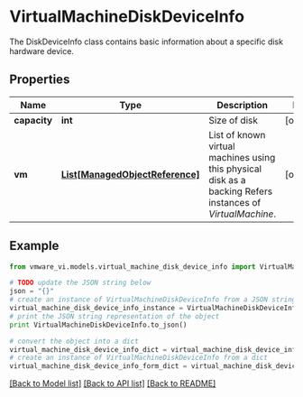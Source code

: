 # VirtualMachineDiskDeviceInfo

The DiskDeviceInfo class contains basic information about a specific disk hardware device. 

## Properties
Name | Type | Description | Notes
------------ | ------------- | ------------- | -------------
**capacity** | **int** | Size of disk  | [optional] 
**vm** | [**List[ManagedObjectReference]**](ManagedObjectReference.md) | List of known virtual machines using this physical disk as a backing  Refers instances of *VirtualMachine*.  | [optional] 

## Example

```python
from vmware_vi.models.virtual_machine_disk_device_info import VirtualMachineDiskDeviceInfo

# TODO update the JSON string below
json = "{}"
# create an instance of VirtualMachineDiskDeviceInfo from a JSON string
virtual_machine_disk_device_info_instance = VirtualMachineDiskDeviceInfo.from_json(json)
# print the JSON string representation of the object
print VirtualMachineDiskDeviceInfo.to_json()

# convert the object into a dict
virtual_machine_disk_device_info_dict = virtual_machine_disk_device_info_instance.to_dict()
# create an instance of VirtualMachineDiskDeviceInfo from a dict
virtual_machine_disk_device_info_form_dict = virtual_machine_disk_device_info.from_dict(virtual_machine_disk_device_info_dict)
```
[[Back to Model list]](../README.md#documentation-for-models) [[Back to API list]](../README.md#documentation-for-api-endpoints) [[Back to README]](../README.md)


